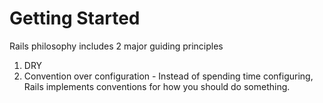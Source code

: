 # Getting Started

Rails philosophy includes 2 major guiding principles

1. DRY
2. Convention over configuration - Instead of spending time configuring, Rails implements conventions for how you should do something.

